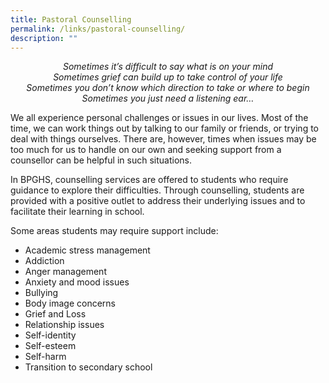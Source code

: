 ```yaml
---
title: Pastoral Counselling
permalink: /links/pastoral-counselling/
description: ""
---
```

<center><em>Sometimes it’s difficult to say what is on your mind<br>Sometimes grief can build up to take control of your life<br>Sometimes you don’t know which direction to take or where to begin<br>Sometimes you just need a listening ear…</em></center>

  

We all experience personal challenges or issues in our lives. Most of the time, we can work things out by talking to our family or friends, or trying to deal with things ourselves. There are, however, times when issues may be too much for us to handle on our own and seeking support from a counsellor can be helpful in such situations.

  

In BPGHS, counselling services are offered to students who require guidance to explore their difficulties. Through counselling, students are provided with a positive outlet to address their underlying issues and to facilitate their learning in school.

  

Some areas students may require support include:

  

*   Academic stress management
*   Addiction
*   Anger management
*   Anxiety and mood issues
*   Bullying
*   Body image concerns
*   Grief and Loss
*   Relationship issues
*   Self-identity
*   Self-esteem
*   Self-harm
*   Transition to secondary school